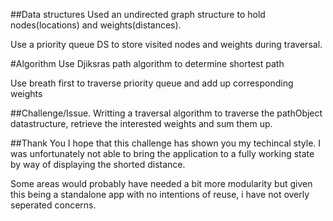
##Data structures
Used an undirected graph structure to hold nodes(locations) and weights(distances).

Use a priority queue DS to store visited nodes and weights during traversal.


#Algorithm
Use Djiksras path algorithm to determine shortest path

Use breath first to traverse priority queue and add up corresponding weights 


##Challenge/Issue.
Writting a traversal algorithm to traverse the pathObject datastructure, retrieve the interested weights and sum them up. 


##Thank You
I hope that this challenge has shown you my techincal style. I was unfortunately not able to bring the application to a fully working state by way of displaying the shorted distance. 

Some areas would probably have needed a bit more modularity but given this being a standalone app with no intentions of reuse, i have not overly seperated concerns. 

